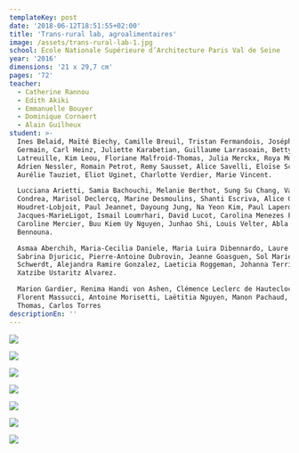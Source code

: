 ```yaml
---
templateKey: post
date: '2018-06-12T18:51:55+02:00'
title: 'Trans-rural lab, agroalimentaires'
image: /assets/trans-rural-lab-1.jpg
school: Ecole Nationale Supérieure d’Architecture Paris Val de Seine
year: '2016'
dimensions: '21 x 29,7 cm'
pages: '72'
teacher:
  - Catherine Rannou
  - Edith Akiki
  - Emmanuelle Bouyer
  - Dominique Cornaert
  - Alain Guilheux
student: >-
  Ines Belaid, Maïté Biechy, Camille Breuil, Tristan Fermandois, Joséphine
  Germain, Carl Heinz, Juliette Karabetian, Guillaume Larrasoain, Betty
  Latreuille, Kim Leou, Floriane Malfroid-Thomas, Julia Merckx, Roya Motallebi,
  Adrien Nessler, Romain Petrot, Remy Sausset, Alice Savelli, Eloïse Scoffier,
  Aurélie Tauziet, Eliot Uginet, Charlotte Verdier, Marie Vincent. 

  Lucciana Arietti, Samia Bachouchi, Melanie Berthot, Sung Su Chang, Valeria
  Condrea, Marisol Declercq, Marine Desmoulins, Shanti Escriva, Alice Gan, Marie
  Houdret-Lobjoit, Paul Jeannet, Dayoung Jung, Na Yeon Kim, Paul Laperdrix,
  Jacques-MarieLigot, Ismail Loumrhari, David Lucot, Carolina Menezes Ferreira,
  Caroline Mercier, Buu Kiem Uy Nguyen, Junhao Shi, Louis Velter, Abla Waridi
  Bennouna.

  Asmaa Aberchih, Maria-Cecilia Daniele, Maria Luira Dibennardo, Laure Djafer,
  Sabrina Djuricic, Pierre-Antoine Dubrovin, Jeanne Goasguen, Sol Mariel Marengo
  Schwerdt, Alejandra Ramire Gonzalez, Laeticia Roggeman, Johanna Terribile,
  Xatzibe Ustaritz Alvarez.

  Marion Gardier, Renima Handi von Ashen, Clémence Leclerc de Hauteclocque,
  Florent Massucci, Antoine Morisetti, Laëtitia Nguyen, Manon Pachaud, Gabriel
  Thomas, Carlos Torres
descriptionEn: ''
---
```


![](/assets/trans-rural-lab-2.jpg)

![](/assets/trans-rural-lab-3.jpg)

![](/assets/trans-rural-lab-4.jpg)

![](/assets/trans-rural-lab-5.jpg)

![](/assets/trans-rural-lab-6.jpg)

![](/assets/trans-rural-lab-7.jpg)

![](/assets/trans-rural-lab-8.jpg)
